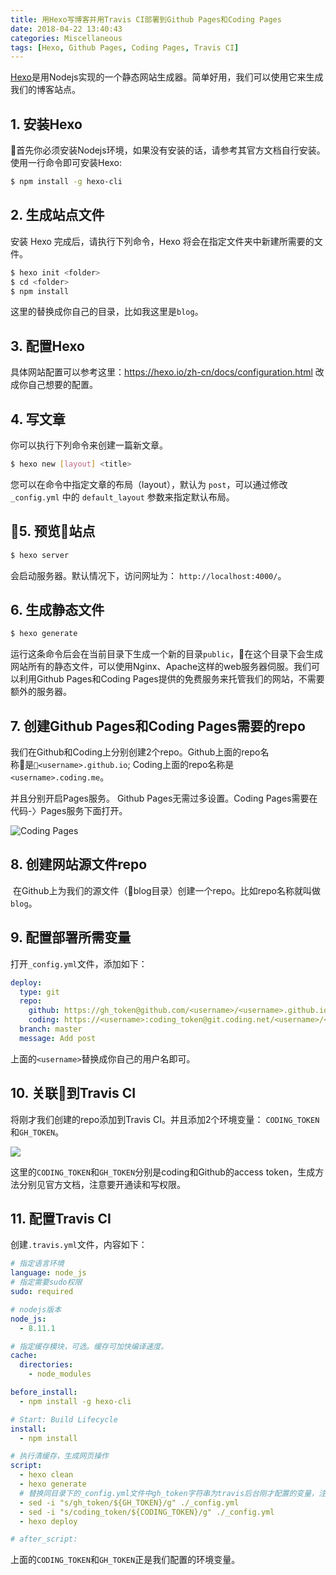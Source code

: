 ```yaml
---
title: 用Hexo写博客并用Travis CI部署到Github Pages和Coding Pages
date: 2018-04-22 13:40:43
categories: Miscellaneous
tags: [Hexo, Github Pages, Coding Pages, Travis CI]
---
```


[Hexo](https://hexo.io/zh-cn/)是用Nodejs实现的一个静态网站生成器。简单好用，我们可以使用它来生成我们的博客站点。

## 1. 安装Hexo

首先你必须安装Nodejs环境，如果没有安装的话，请参考其官方文档自行安装。
使用一行命令即可安装Hexo:

```bash
$ npm install -g hexo-cli
```

## 2. 生成站点文件


安装 Hexo 完成后，请执行下列命令，Hexo 将会在指定文件夹中新建所需要的文件。

```bash
$ hexo init <folder>
$ cd <folder>
$ npm install
```

这里的<folder>替换成你自己的目录，比如我这里是`blog`。

## 3. 配置Hexo

具体网站配置可以参考这里：https://hexo.io/zh-cn/docs/configuration.html
改成你自己想要的配置。

## 4. 写文章

你可以执行下列命令来创建一篇新文章。
```bash
$ hexo new [layout] <title>
```

您可以在命令中指定文章的布局（layout），默认为 `post`，可以通过修改 `_config.yml` 中的 `default_layout` 参数来指定默认布局。

## 5. 预览站点

```bash
$ hexo server
```

会启动服务器。默认情况下，访问网址为： `http://localhost:4000/`。

## 6. 生成静态文件

```bash
$ hexo generate
```
运行这条命令后会在当前目录下生成一个新的目录`public`，在这个目录下会生成网站所有的静态文件，可以使用Nginx、Apache这样的web服务器伺服。我们可以利用Github Pages和Coding Pages提供的免费服务来托管我们的网站，不需要额外的服务器。

## 7. 创建Github Pages和Coding Pages需要的repo

我们在Github和Coding上分别创建2个repo。Github上面的repo名称是`<username>.github.io`; Coding上面的repo名称是`<username>.coding.me`。

并且分别开启Pages服务。
Github Pages无需过多设置。Coding Pages需要在代码-〉Pages服务下面打开。

![Coding Pages](https://ws1.sinaimg.cn/large/90b90757gy1fqlfrcpl77j211o0b8q4p.jpg)

## 8. 创建网站源文件repo

 在Github上为我们的源文件（blog目录）创建一个repo。比如repo名称就叫做`blog`。

## 9. 配置部署所需变量

打开`_config.yml`文件，添加如下：

```yml
deploy:
  type: git
  repo:
    github: https://gh_token@github.com/<username>/<username>.github.io.git
    coding: https://<username>:coding_token@git.coding.net/<username>/<username>.coding.me.git
  branch: master
  message: Add post
```

上面的`<username>`替换成你自己的用户名即可。

## 10. 关联到Travis CI

将刚才我们创建的repo添加到Travis CI。并且添加2个环境变量：
`CODING_TOKEN`和`GH_TOKEN`。

![](https://ws1.sinaimg.cn/large/90b90757gy1fqlhept0wvj20sv07hgmf.jpg)

这里的`CODING_TOKEN`和`GH_TOKEN`分别是coding和Github的access token，生成方法分别见官方文档，注意要开通读和写权限。

## 11. 配置Travis CI

创建`.travis.yml`文件，内容如下：

```yml
# 指定语言环境
language: node_js
# 指定需要sudo权限
sudo: required

# nodejs版本
node_js:
  - 8.11.1

# 指定缓存模块，可选。缓存可加快编译速度。
cache:
  directories:
    - node_modules

before_install:
  - npm install -g hexo-cli

# Start: Build Lifecycle
install:
  - npm install

# 执行清缓存，生成网页操作
script:
  - hexo clean
  - hexo generate
  # 替换同目录下的_config.yml文件中gh_token字符串为travis后台刚才配置的变量，注意此处sed命令用了双引号。单引号无效！
  - sed -i "s/gh_token/${GH_TOKEN}/g" ./_config.yml
  - sed -i "s/coding_token/${CODING_TOKEN}/g" ./_config.yml
  - hexo deploy

# after_script:
```

上面的`CODING_TOKEN`和`GH_TOKEN`正是我们配置的环境变量。

